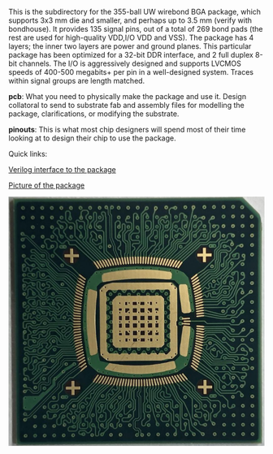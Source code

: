 This is the subdirectory for the 355-ball UW wirebond BGA package, which supports 3x3 mm die and smaller, and perhaps up to 3.5 mm (verify with bondhouse). It provides 135 signal pins, out of a total of 269 bond pads (the rest are used for high-quality VDD,I/O VDD and VSS). The package has 4 layers; the inner two layers are power and ground planes. This particular package has been optimized for a 32-bit DDR interface, and 2 full duplex 8-bit channels. The I/O is aggressively designed and supports LVCMOS speeds of 400-500 megabits+ per pin in a well-designed system. Traces within signal groups are length matched.

**pcb**:  What you need to physically make the package and use it. Design collatoral to send to substrate fab and assembly
          files for modelling the package, clarifications, or modifying the substrate.

**pinouts**: This is what most chip designers will spend most of their time looking at to design their chip to use the package.

Quick links:

   [Verilog interface to the package](https://github.com/bespoke-silicon-group/bsg_packaging/blob/master/uw_bga/pinouts/bsg_asic_cloud/common/verilog/bsg_pinout.v)
      
   [Picture of the package](https://github.com/bespoke-silicon-group/bsg_packaging/blob/master/uw_bga/UW_BGA.png)

   <img src="UW_BGA.png">
   
   
